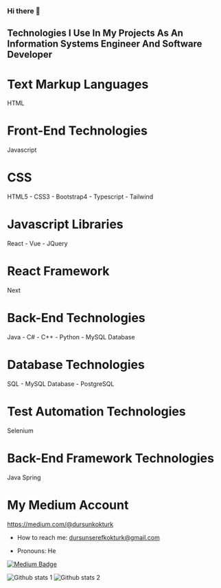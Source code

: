 ### Hi there 👋

## Technologies I Use In My Projects As An Information Systems Engineer And Software Developer

# Text Markup Languages
  HTML
  
# Front-End Technologies
  Javascript

# CSS
  HTML5 - CSS3 - Bootstrap4 - Typescript - Tailwind

# Javascript Libraries
  React - Vue - JQuery
  
# React Framework
  Next

# Back-End Technologies
  Java - C# - C++ - Python - MySQL Database

# Database Technologies
  SQL - MySQL Database - PostgreSQL

# Test Automation Technologies
  Selenium

# Back-End Framework Technologies
  Java Spring
  
# My Medium Account 
  https://medium.com/@dursunkokturk

- How to reach me: dursunserefkokturk@gmail.com
 
 - Pronouns: He
  
  [![Medium Badge]([https://img.shields.io/badge/-Medium-757575?style=flat-quare&labelColor=757575&logo=Medium&logoColor=white&https://medium.com/@dursunserefkokturk=https://medium.com/@dursunserefkokturk)](https://medium.com/@dursunserefkokturk](https://medium.com/@dursunkokturk))
  
  ![Github stats 1]([https://github-readme-stats.vercel.app/api?username=kullanıcıadınız&show_icons=true&theme=gradient) 
![Github stats 2](https://github-readme-stats.vercel.app/api?username=kullanıcıadınız&show_icons=true&theme=radical](https://github.com/dursunkokturk)https://github.com/dursunkokturk)
